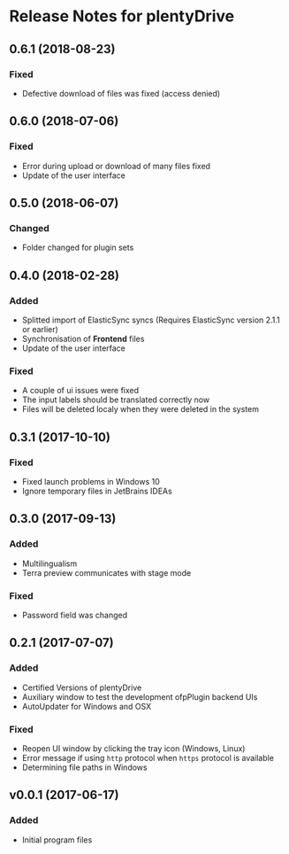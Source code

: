 # Release Notes for plentyDrive

## 0.6.1 (2018-08-23)

### Fixed

- Defective download of files was fixed (access denied)

## 0.6.0 (2018-07-06)

### Fixed

- Error during upload or download of many files fixed
- Update of the user interface

## 0.5.0 (2018-06-07)

### Changed

- Folder changed for plugin sets

## 0.4.0 (2018-02-28)

### Added

- Splitted import of ElasticSync syncs (Requires ElasticSync version 2.1.1 or earlier)
- Synchronisation of **Frontend** files
- Update of the user interface

### Fixed

- A couple of ui issues were fixed
- The input labels should be translated correctly now
- Files will be deleted localy when they were deleted in the system

## 0.3.1 (2017-10-10)

### Fixed

- Fixed launch problems in Windows 10
- Ignore temporary files in JetBrains IDEAs

## 0.3.0 (2017-09-13)

### Added

- Multilingualism
- Terra preview communicates with stage mode

### Fixed

- Password field was changed

## 0.2.1 (2017-07-07)

### Added

- Certified Versions of plentyDrive
- Auxiliary window to test the development ofpPlugin backend UIs
- AutoUpdater for Windows and OSX

### Fixed

- Reopen UI window by clicking the tray icon (Windows, Linux)
- Error message if using `http` protocol when `https` protocol is available
- Determining file paths in Windows

## v0.0.1 (2017-06-17)

### Added

- Initial program files